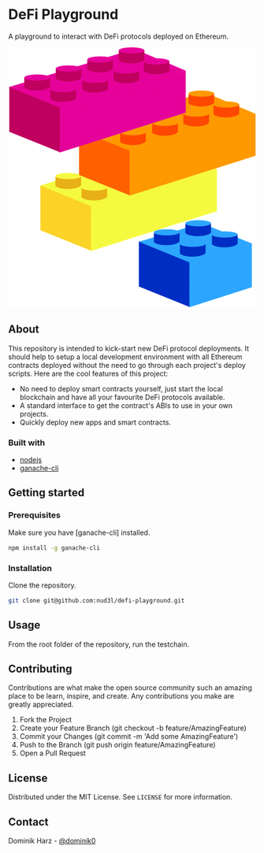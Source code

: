 # DeFi Playground

A playground to interact with DeFi protocols deployed on Ethereum.

<p align="center">
	<img src="./media/building-blocks-small.png">
</p>

## About

This repository is intended to kick-start new DeFi protocol deployments. It should help to setup a local development environment with all Ethereum contracts deployed without the need to go through each project's deploy scripts. Here are the cool features of this project:

- No need to deploy smart contracts yourself, just start the local blockchain and have all your favourite DeFi protocols available.
- A standard interface to get the contract's ABIs to use in your own projects.
- Quickly deploy new apps and smart contracts.

### Built with

- [nodejs](https://nodejs.org/en/)
- [ganache-cli](https://github.com/trufflesuite/ganache-cli)

## Getting started

### Prerequisites

Make sure you have [ganache-cli] installed.

```bash
npm install -g ganache-cli
```

### Installation

Clone the repository.

```bash
git clone git@github.com:nud3l/defi-playground.git
```

## Usage

From the root folder of the repository, run the testchain.



## Contributing

Contributions are what make the open source community such an amazing place to be learn, inspire, and create. Any contributions you make are greatly appreciated.

1. Fork the Project
2. Create your Feature Branch (git checkout -b feature/AmazingFeature)
3. Commit your Changes (git commit -m 'Add some AmazingFeature')
4. Push to the Branch (git push origin feature/AmazingFeature)
5. Open a Pull Request

## License

Distributed under the MIT License. See `LICENSE` for more information.

## Contact

Dominik Harz  - [@dominik0](https://twitter.com/dominik0_)

